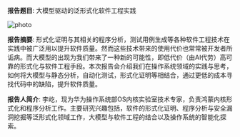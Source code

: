 **报告题目**: 大模型驱动的泛形式化软件工程实践

![photo](photo.png)

**报告摘要**: 形式化证明与其相关的程序分析，测试用例生成等各种软件工程技术在实践中被广泛用以提升软件质量。然而这些技术带来的使用代价也常常被开发者所诟病。而大模型的出现为我们带来了一种新的可能性，即低代价（由AI代劳）高可靠的形式化与软件工程手段。本次报告会介绍我们在操作系统领域的实践与思考，如何将大模型与静态分析，自动化测试，形式化证明等相结合，通过更低的成本寻找代码中的缺陷，提升软件质量。

**报告人简介**: 李屹，现为华为操作系统部OS内核实验室技术专家，负责鸿蒙内核形式化和程序分析工作。主要研究兴趣包括，软件的形式化证明、程序分析与安全漏洞挖掘等泛形式化领域工作，大模型与软件工程的结合以及操作系统的智能化探索。

